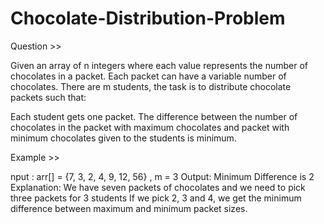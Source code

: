 # Chocolate-Distribution-Problem
Question >> 

Given an array of n integers where each value represents the number of chocolates in a packet. Each packet can have a variable number of chocolates. There are m students, the task is to distribute chocolate packets such that: 

Each student gets one packet.
The difference between the number of chocolates in the packet with maximum chocolates and packet with minimum chocolates given to the students is minimum.

Example >>

nput : arr[] = {7, 3, 2, 4, 9, 12, 56} , m = 3 
Output: Minimum Difference is 2 
Explanation:
We have seven packets of chocolates and 
we need to pick three packets for 3 students 
If we pick 2, 3 and 4, we get the minimum 
difference between maximum and minimum packet 
sizes.
